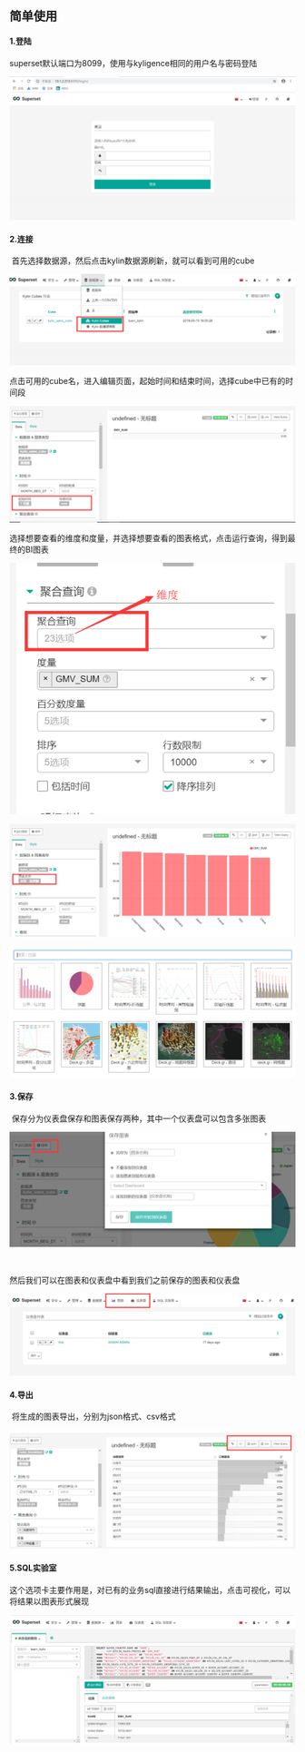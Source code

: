 ## 简单使用



#### **1.登陆**

superset默认端口为8099，使用与kyligence相同的用户名与密码登陆



![](Typora截图存放/1538963746.jpg)



#### **2.连接**

​	首先选择数据源，然后点击kylin数据源刷新，就可以看到可用的cube



![](Typora截图存放/1538963797.jpg)



​	点击可用的cube名，进入编辑页面，起始时间和结束时间，选择cube中已有的时间段



![](Typora截图存放/企业微信截图_15389638438763.png)



​	选择想要查看的维度和度量，并选择想要查看的图表格式，点击运行查询，得到最终的BI图表



![](Typora截图存放/企业微信截图_153896399622.png)





![](Typora截图存放/企业微信截图_15389641959249.png)





![](Typora截图存放/企业微信截图_15389642133718.png)



#### **3.保存**

​	保存分为仪表盘保存和图表保存两种，其中一个仪表盘可以包含多张图表



![](Typora截图存放/企业微信截图_15389643343291.png)

​	

然后我们可以在图表和仪表盘中看到我们之前保存的图表和仪表盘



![](Typora截图存放/企业微信截图_15389650083170.png)





#### **4.导出**

​	将生成的图表导出，分别为json格式、csv格式



![](Typora截图存放/1539066654.jpg)



#### **5.SQL实验室**

​	这个选项卡主要作用是，对已有的业务sql直接进行结果输出，点击可视化，可以将结果以图表形式展现



![](Typora截图存放/企业微信截图_15389651382641.png)